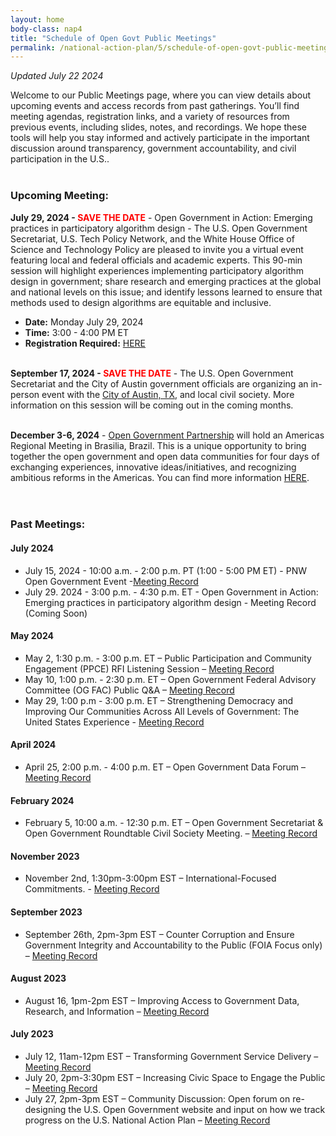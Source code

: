 ```yaml
---
layout: home
body-class: nap4
title: "Schedule of Open Govt Public Meetings"
permalink: /national-action-plan/5/schedule-of-open-govt-public-meetings/
---
```

_Updated July 22 2024_

Welcome to our Public Meetings page, where you can view details about upcoming events and access records from past gatherings. You’ll find meeting agendas, registration links, and a variety of resources from previous events, including slides, notes, and recordings. We hope these tools will help you stay informed and actively participate in the important discussion around transparency, government accountability, and civil participation in the U.S..<br><br>


### Upcoming Meeting:<br>

**July 29, 2024 - <span style="color:red">SAVE THE DATE</span>** - Open Government in Action: Emerging practices in participatory algorithm design - The U.S. Open Government Secretariat, U.S. Tech Policy Network, and the White House Office of Science and Technology Policy are pleased to invite you a virtual event featuring local and federal officials and academic experts. This 90-min session will highlight experiences implementing participatory algorithm design in government; share research and emerging practices at the global and national levels on this issue; and identify lessons learned to ensure that methods used to design algorithms are equitable and inclusive. <br>
* **Date:** Monday July 29, 2024
* **Time:** 3:00 - 4:00 PM ET
* **Registration Required:** [HERE](https://gsa.zoomgov.com/webinar/register/WN_ZU0mTxDpTduWCIwpByjU7Q) <br><br>

**September 17, 2024 - <span style="color:red">SAVE THE DATE</span>** - The U.S. Open Government Secretariat and the City of Austin government officials are organizing an in-person event with the [City of Austin, TX,](https://www.austintexas.gov/department/open-government-information) and local civil society. More information on this session will be coming out in the coming months. <br><br>

**December 3-6, 2024** - [Open Government Partnership](https://www.opengovpartnership.org/about/) will  hold an Americas Regional Meeting in Brasilia, Brazil. This is a unique opportunity to bring together the open government and open data communities for four days of exchanging experiences, innovative ideas/initiatives, and recognizing ambitious reforms in the Americas. You can find more information [HERE](https://www.gov.br/cgu/pt-br/acesso-a-informacao/institucional/eventos/america-aberta/open-america).<br><br><br>


### Past Meetings:

#### July 2024
* July 15, 2024 - 10:00 a.m. - 2:00 p.m. PT (1:00 - 5:00 PM ET) - PNW Open Government Event -[Meeting Record](/meeting/July-15-2024-WashCOG/)
* July 29. 2024 - 3:00 p.m. - 4:30 p.m. ET - Open Government in Action: Emerging practices in participatory algorithm design - Meeting Record (Coming Soon)

#### May 2024
* May 2, 1:30 p.m. - 3:00 p.m. ET – Public Participation and Community Engagement (PPCE) RFI Listening Session – [Meeting Record](/meeting/May-2-2024-PPCE-RFI-listening-session/)
* May 10, 1:00 p.m. - 2:30 p.m. ET – Open Government Federal Advisory Committee (OG FAC) Public Q&A – [Meeting Record](/meeting/May-10-2024-OG-FAC-Q&A/)
* May 29, 1:00 p.m - 3:00 p.m. ET – Strengthening Democracy and Improving Our Communities Across All Levels of Government: The United States Experience - [Meeting Record](/meeting/May-29-2024-Open-Gov-Week/)

#### April 2024
* April 25, 2:00 p.m. - 4:00 p.m. ET – Open Government Data Forum – [Meeting Record](/meeting/April-25-2024-Open-Government-Data-Forum/)

#### February 2024
* February 5, 10:00 a.m. - 12:30 p.m. ET – Open Government Secretariat & Open Government Roundtable Civil Society Meeting. – [Meeting Record](/meeting/february-2024-public-meeting/)

#### November 2023
* November 2nd, 1:30pm-3:00pm EST – International-Focused Commitments. - [Meeting Record](/meeting/november-2023-public-engagement-international-focused-commitments/)

#### September 2023

* September 26th, 2pm-3pm EST – Counter Corruption and Ensure Government Integrity and Accountability to the Public (FOIA Focus only) – [Meeting Record](/meeting/september-2023-public-engagement-counter-corruption-and-ensure-government-integrity-foia/)

#### August 2023

* August 16, 1pm-2pm EST – Improving Access to Government Data, Research, and Information – [Meeting Record](https://open.usa.gov/meeting/august-2023-public-engagement-improving-access-to-government-data-research-and-information/)

#### July 2023

* July 12, 11am-12pm EST – Transforming Government Service Delivery – [Meeting Record](/meeting/july-2023-public-engagement-transforming-government-service-delivery/)
* July 20, 2pm-3:30pm EST – Increasing Civic Space to Engage the Public – [Meeting Record](/meeting/july-2023-public-engagement-increasing-civic-space-to-engage-the-public/)
* July 27, 2pm-3pm EST – Community Discussion: Open forum on re-designing the U.S. Open Government website and input on how we track progress on the U.S. National Action Plan – [Meeting Record](https://open.usa.gov/meeting/july-2023-open-forum-us-open-government-website-to-track-progress-on-the-us-national-action-plan/)
